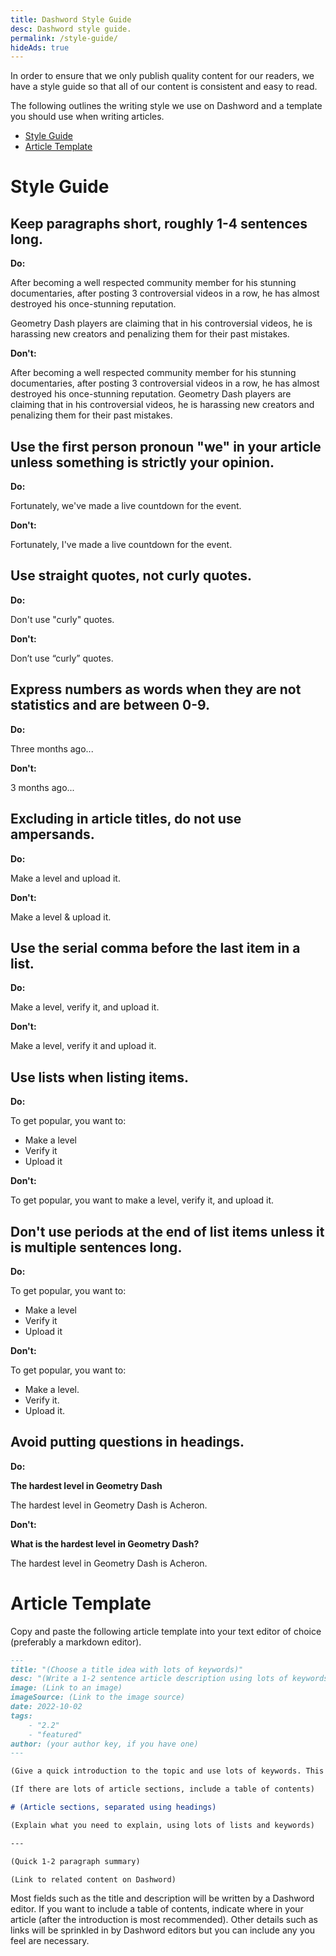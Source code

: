 ```yaml
---
title: Dashword Style Guide
desc: Dashword style guide.
permalink: /style-guide/
hideAds: true
---
```


In order to ensure that we only publish quality content for our readers, we have a style guide so that all of our content is consistent and easy to read.

The following outlines the writing style we use on Dashword and a template you should use when writing articles.

* [Style Guide](#style-guide)
* [Article Template](#article-template)

# Style Guide



## Keep paragraphs short, roughly 1-4 sentences long.

**Do:**

After becoming a well respected community member for his stunning documentaries, after posting 3 controversial videos in a row, he has almost destroyed his once-stunning reputation.

Geometry Dash players are claiming that in his controversial videos, he is harassing new creators and penalizing them for their past mistakes.

**Don't:**

After becoming a well respected community member for his stunning documentaries, after posting 3 controversial videos in a row, he has almost destroyed his once-stunning reputation. Geometry Dash players are claiming that in his controversial videos, he is harassing new creators and penalizing them for their past mistakes.



## Use the first person pronoun "we" in your article unless something is strictly your opinion.

**Do:**

Fortunately, we've made a live countdown for the event.

**Don't:**

Fortunately, I've made a live countdown for the event.



## Use straight quotes, not curly quotes.

**Do:**

Don't use "curly" quotes.

**Don't:**

Don’t use “curly” quotes.



## Express numbers as words when they are not statistics and are between 0-9.

**Do:**

Three months ago...

**Don't:**

3 months ago...



## Excluding in article titles, do not use ampersands.

**Do:**

Make a level and upload it.

**Don't:**

Make a level & upload it.



## Use the serial comma before the last item in a list.

**Do:**

Make a level, verify it, and upload it.

**Don't:**

Make a level, verify it and upload it.



## Use lists when listing items.

**Do:**

To get popular, you want to:

* Make a level
* Verify it
* Upload it

**Don't:**

To get popular, you want to make a level, verify it, and upload it.



## Don't use periods at the end of list items unless it is multiple sentences long.

**Do:**

To get popular, you want to:

* Make a level
* Verify it
* Upload it

**Don't:**

To get popular, you want to:

* Make a level.
* Verify it.
* Upload it.



## Avoid putting questions in headings.

**Do:**

**The hardest level in Geometry Dash**

The hardest level in Geometry Dash is Acheron.

**Don't:**

**What is the hardest level in Geometry Dash?**

The hardest level in Geometry Dash is Acheron.



# Article Template

Copy and paste the following article template into your text editor of choice (preferably a markdown editor).

```md
---
title: "(Choose a title idea with lots of keywords)"
desc: "(Write a 1-2 sentence article description using lots of keywords)"
image: (Link to an image)
imageSource: (Link to the image source)
date: 2022-10-02
tags:
    - "2.2"
    - "featured"
author: (your author key, if you have one)
---

(Give a quick introduction to the topic and use lots of keywords. This should be 2-3 paragraphs)

(If there are lots of article sections, include a table of contents)

# (Article sections, separated using headings)

(Explain what you need to explain, using lots of lists and keywords)

---

(Quick 1-2 paragraph summary)

(Link to related content on Dashword)
```

Most fields such as the title and description will be written by a Dashword editor. If you want to include a table of contents, indicate where in your article (after the introduction is most recommended). Other details such as links will be sprinkled in by Dashword editors but you can include any you feel are necessary.
